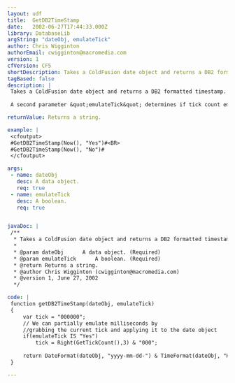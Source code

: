 ```yaml
---
layout: udf
title:  GetDB2TimeStamp
date:   2002-06-27T17:44:33.000Z
library: DatabaseLib
argString: "dateObj, emulateTick"
author: Chris Wigginton
authorEmail: cwigginton@macromedia.com
version: 1
cfVersion: CF5
shortDescription: Takes a ColdFusion date object and returns a DB2 formatted timestamp.
tagBased: false
description: |
 Takes a ColdFusion date object and returns a DB2 formatted timestamp.
 
 A second parameter &quot;emulateTick&quot; determines if tick count emulation is added to the date object.

returnValue: Returns a string.

example: |
 <cfoutput>
 #GetDB2TimeStamp(Now(), "Yes")#<BR>
 #GetDB2TimeStamp(Now(), "No")#
 </cfoutput>

args:
 - name: dateObj
   desc: A data object.
   req: true
 - name: emulateTick
   desc: A boolean.
   req: true


javaDoc: |
 /**
  * Takes a ColdFusion date object and returns a DB2 formatted timestamp.
  * 
  * @param dateObj      A data object. (Required)
  * @param emulateTick      A boolean. (Required)
  * @return Returns a string. 
  * @author Chris Wigginton (cwigginton@macromedia.com) 
  * @version 1, June 27, 2002 
  */

code: |
 function getDB2TimeStamp(dateObj, emulateTick)
 {
     var tick = "000000";
     // We can partially emulate milliseconds by 
     //grabbing the current tick and applying it to the date object
     if(emulateTick IS "Yes")
         tick = Right(GetTickCount(),3) & "000";
         
     return DateFormat(dateObj, "yyyy-mm-dd-") & TimeFormat(dateObj, "HH.mm.ss.") & tick; 
 }

---
```


